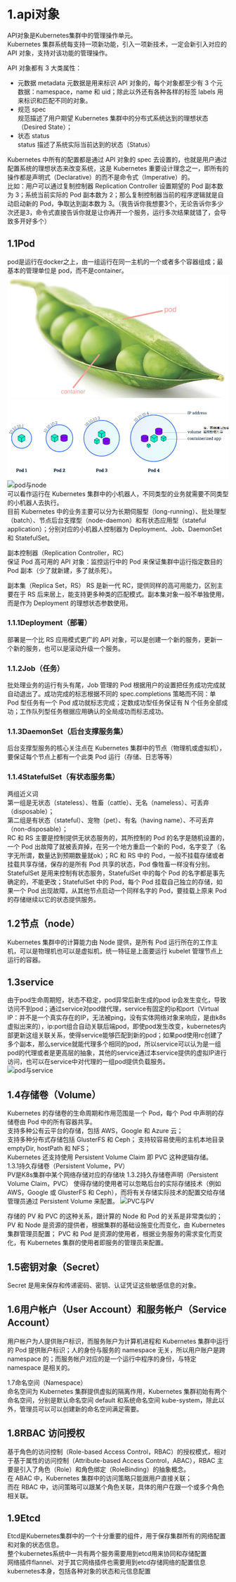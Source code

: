 1.api对象  
=
API对象是Kubernetes集群中的管理操作单元。  
Kubernetes 集群系统每支持一项新功能，引入一项新技术，一定会新引入对应的 API 对象，支持对该功能的管理操作。  

API 对象都有 3 大类属性：  
* 元数据 metadata
    元数据是用来标识 API 对象的，每个对象都至少有 3 个元数据：namespace，name 和 uid；除此以外还有各种各样的标签 labels 用来标识和匹配不同的对象。
* 规范 spec   
    规范描述了用户期望 Kubernetes 集群中的分布式系统达到的理想状态（Desired State）；
* 状态 status  
    status 描述了系统实际当前达到的状态（Status）  

Kubernetes 中所有的配置都是通过 API 对象的 spec 去设置的，也就是用户通过配置系统的理想状态来改变系统，这是 Kubernetes 重要设计理念之一，即所有的操作都是声明式（Declarative）的而不是命令式（Imperative）的。  
比如：用户可以通过复制控制器 Replication Controller 设置期望的 Pod 副本数为 3；系统当前实际的 Pod 副本数为 2；那么复制控制器当前的程序逻辑就是自动启动新的 Pod，争取达到副本数为 3。（我告诉你我想要3个，无论告诉你多少次还是3，命令式直接告诉你就是让你再开一个服务，运行多次结果就错了，会导致多开好多个）  

1.1Pod  
-  
pod是运行在docker之上，由一组运行在同一主机的一个或者多个容器组成；最基本的管理单位是 pod，而不是container。  
    ![pod与容器](../../image/k8s/pod与容器1.png)  
    ![pod与容器](../../image/k8s/pod与容器2.png)  
    ![pod与node](../../image/k8s/node与pod.png)   
可以看作运行在 Kubernetes 集群中的小机器人，不同类型的业务就需要不同类型的小机器人去执行。  
目前 Kubernetes 中的业务主要可以分为长期伺服型（long-running）、批处理型（batch）、节点后台支撑型（node-daemon）和有状态应用型（stateful application）；分别对应的小机器人控制器为 Deployment、Job、DaemonSet 和 StatefulSet。  

副本控制器（Replication Controller，RC）  
保证 Pod 高可用的 API 对象：监控运行中的 Pod 来保证集群中运行指定数目的 Pod 副本（少了就新建，多了就杀死）。

副本集（Replica Set，RS）
RS 是新一代 RC，提供同样的高可用能力，区别主要在于 RS 后来居上，能支持更多种类的匹配模式。副本集对象一般不单独使用，而是作为 Deployment 的理想状态参数使用。  

### 1.1.1Deployment（部署）
部署是一个比 RS 应用模式更广的 API 对象，可以是创建一个新的服务，更新一个新的服务，也可以是滚动升级一个服务。  
### 1.1.2Job（任务）    
批处理业务的运行有头有尾，Job 管理的 Pod 根据用户的设置把任务成功完成就自动退出了。成功完成的标志根据不同的 spec.completions 策略而不同：单 Pod 型任务有一个 Pod 成功就标志完成；定数成功型任务保证有 N 个任务全部成功；工作队列型任务根据应用确认的全局成功而标志成功。
### 1.1.3DaemonSet（后台支撑服务集）  
后台支撑型服务的核心关注点在 Kubernetes 集群中的节点（物理机或虚拟机），要保证每个节点上都有一个此类 Pod 运行（存储、日志等等）
### 1.1.4StatefulSet（有状态服务集）  
两组近义词  
第一组是无状态（stateless）、牲畜（cattle）、无名（nameless）、可丢弃（disposable）；  
第二组是有状态（stateful）、宠物（pet）、有名（having name）、不可丢弃（non-disposable）；  
RC 和 RS 主要是控制提供无状态服务的，其所控制的 Pod 的名字是随机设置的，一个 Pod 出故障了就被丢弃掉，在另一个地方重启一个新的 Pod，名字变了（名字无所谓，数量达到预期数量就ok）；RC 和 RS 中的 Pod，一般不挂载存储或者挂载共享存储，保存的是所有 Pod 共享的状态，Pod 像牲畜一样没有分别。  
StatefulSet 是用来控制有状态服务，StatefulSet 中的每个 Pod 的名字都是事先确定的，不能更改；StatefulSet 中的 Pod，每个 Pod 挂载自己独立的存储，如果一个 Pod 出现故障，从其他节点启动一个同样名字的 Pod，要挂载上原来 Pod 的存储继续以它的状态提供服务。  

1.2节点（node）
-  
Kubernetes 集群中的计算能力由 Node 提供，是所有 Pod 运行所在的工作主机，可以是物理机也可以是虚拟机，统一特征是上面要运行 kubelet 管理节点上运行的容器。

1.3service  
-  
由于pod生命周期短，状态不稳定，pod异常后新生成的pod ip会发生变化，导致访问不到pod；通过service对pod做代理，service有固定的ip和port（Virtual IP：并不是一个真实存在的IP，无法被ping，没有实体网络对象来响应，是由k8s虚拟出来的），ip:port组合自动关联后端pod，即使pod发生改变，kubernetes内部更新这组关联关系，使得service能够匹配到新的pod；如果pod使用rc创建了多个副本，那么service就能代理多个相同的pod，所以service可以认为是一组pod的代理或者是更高层的抽象，其他的service通过本service提供的虚拟IP进行访问，也可以在service中对代理的一组pod提供负载服务。  
![pod与service](../../image/k8s/service与pod.png)   

1.4存储卷（Volume）
-    
Kubernetes 的存储卷的生命周期和作用范围是一个 Pod，每个 Pod 中声明的存储卷由 Pod 中的所有容器共享。  
支持多种公有云平台的存储，包括 AWS，Google 和 Azure 云；  
支持多种分布式存储包括 GlusterFS 和 Ceph；  支持较容易使用的主机本地目录 emptyDir, hostPath 和 NFS；  
Kubernetes 还支持使用 Persistent Volume Claim 即 PVC 这种逻辑存储。  
1.3.1持久存储卷（Persistent Volume，PV）  
PV是K8s集群中某个网络存储对应的存储块
1.3.2持久存储卷声明（Persistent Volume Claim，PVC）
使得存储的使用者可以忽略后台的实际存储技术（例如 AWS，Google 或 GlusterFS 和 Ceph），而将有关存储实际技术的配置交给存储管理员通过 Persistent Volume 来配置。
![PVC与PV](../../image/k8s/PVC与PV.png)  

存储的 PV 和 PVC 的这种关系，跟计算的 Node 和 Pod 的关系是非常类似的；
PV 和 Node 是资源的提供者，根据集群的基础设施变化而变化，由 Kubernetes 集群管理员配置；
PVC 和 Pod 是资源的使用者，根据业务服务的需求变化而变化，有 Kubernetes 集群的使用者即服务的管理员来配置。

1.5密钥对象（Secret）
-  
Secret 是用来保存和传递密码、密钥、认证凭证这些敏感信息的对象。  

1.6用户帐户（User Account）和服务帐户（Service Account）  
-  
用户帐户为人提供账户标识，而服务账户为计算机进程和 Kubernetes 集群中运行的 Pod 提供账户标识；人的身份与服务的 namespace 无关，所以用户账户是跨 namespace 的；而服务帐户对应的是一个运行中程序的身份，与特定 namespace 是相关的。  

1.7命名空间（Namespace）  
命名空间为 Kubernetes 集群提供虚拟的隔离作用，Kubernetes 集群初始有两个命名空间，分别是默认命名空间 default 和系统命名空间 kube-system，除此以外，管理员可以可以创建新的命名空间满足需要。

1.8RBAC 访问授权  
-  
基于角色的访问控制（Role-based Access Control，RBAC）的授权模式，相对于基于属性的访问控制（Attribute-based Access Control，ABAC），RBAC 主要是引入了角色（Role）和角色绑定（RoleBinding）的抽象概念。  
在 ABAC 中，Kubernetes 集群中的访问策略只能跟用户直接关联；  
而在 RBAC 中，访问策略可以跟某个角色关联，具体的用户在跟一个或多个角色相关联。  

1.9Etcd
-  
Etcd是Kubernetes集群中的一个十分重要的组件，用于保存集群所有的网络配置和对象的状态信息。  
整个kubernetes系统中一共有两个服务需要用到etcd用来协同和存储配置  
网络插件flannel、对于其它网络插件也需要用到etcd存储网络的配置信息  
kubernetes本身，包括各种对象的状态和元信息配置  